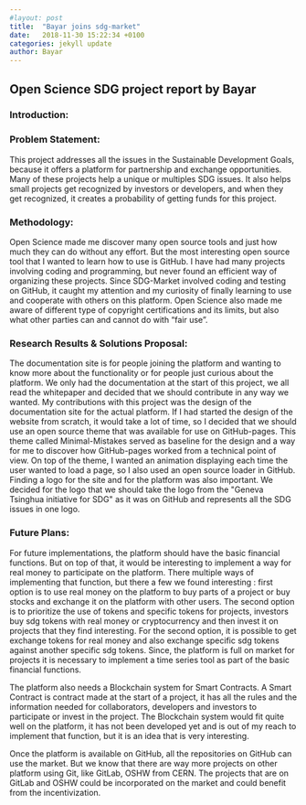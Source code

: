 ```yaml
---
#layout: post
title:  "Bayar joins sdg-market"
date:   2018-11-30 15:22:34 +0100
categories: jekyll update
author: Bayar
---
```

## Open Science SDG project report by Bayar

### Introduction:

### Problem Statement:
This project addresses all the issues in the Sustainable Development Goals, because it offers a platform for partnership and exchange opportunities. Many of these projects help a unique or multiples SDG issues. It also helps small projects get recognized by investors or developers, and when they get recognized, it creates a probability of getting funds for this project.

### Methodology:
Open Science made me discover many open source tools and just how much they can do without any effort. But the most interesting open source tool that I wanted to learn how to use is GitHub. I have had many projects involving coding and programming, but never found an efficient way of organizing these projects. Since SDG-Market involved coding and testing on GitHub, it caught my attention and my curiosity of finally learning to use and cooperate with others on this platform.
Open Science also made me aware of different type of copyright certifications and its limits, but also what other parties can and cannot do with “fair use”.

### Research Results & Solutions Proposal:
The documentation site is for people joining the platform and wanting to know more about the functionality or for people just curious about the platform. We only had the documentation at the start of this project, we all read the whitepaper and decided that we should contribute in any way we wanted. My contributions with this project was the design of the documentation site for the actual platform.
If I had started the design of the website from scratch, it would take a lot of time, so I decided that we should use an open source theme that was available for use on GitHub-pages. This theme called Minimal-Mistakes served as baseline for the design and a way for me to discover how GitHub-pages worked from a technical point of view. On top of the theme, I wanted an animation displaying each time the user wanted to load a page, so I also used an open source loader in GitHub. Finding a logo for the site and for the platform was also important. We decided for the logo that we should take the logo from the "Geneva Tsinghua initiative for SDG" as it was on GitHub and represents all the SDG issues in one logo.

### Future Plans:
For future implementations, the platform should have the basic financial functions. But on top of that, it would be interesting to implement a way for real money to participate on the platform. There multiple ways of implementing that function, but there a few we found interesting : first option is to use real money on the platform to buy parts of a project or buy stocks and exchange it on the platform with other users. The second option is to prioritize the use of tokens and specific tokens for projects, investors buy sdg tokens with real money or cryptocurrency and then invest it on projects that they find interesting. For the second option, it is possible to get exchange tokens for real money and also exchange specific sdg tokens against another specific sdg tokens. Since, the platform is full on market for projects it is necessary to implement a time series tool as part of the basic financial functions.

The platform also needs a Blockchain system for Smart Contracts. A Smart Contract is contract made at the start of a project, it has all the rules and the information needed for collaborators, developers and investors to participate or invest in the project. The Blockchain system would fit quite well on the platform, it has not been developed yet and is out of my reach to implement that function, but it is an idea that is very interesting.

Once the platform is available on GitHub, all the repositories on GitHub can use the market. But we know that there are way more projects on other platform using Git, like GitLab, OSHW from CERN. The projects that are on GitLab and OSHW could be incorporated on the market and could benefit from the incentivization.
